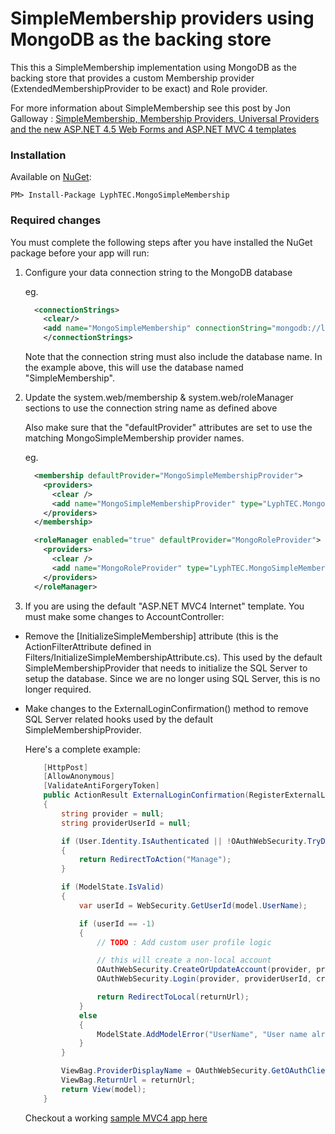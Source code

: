 # SimpleMembership providers using MongoDB as the backing store

This this a SimpleMembership implementation using MongoDB as the backing store that provides a custom Membership provider (ExtendedMembershipProvider to be exact) and Role provider.

For more information about SimpleMembership see this post by Jon Galloway : [SimpleMembership, Membership Providers, Universal Providers and the new ASP.NET 4.5 Web Forms and ASP.NET MVC 4 templates](http://weblogs.asp.net/jgalloway/archive/2012/08/29/simplemembership-membership-providers-universal-providers-and-the-new-asp-net-4-5-web-forms-and-asp-net-mvc-4-templates.aspx)

### Installation

Available on [NuGet](http://nuget.org/packages/LyphTEC.MongoSimpleMembership/):

```
PM> Install-Package LyphTEC.MongoSimpleMembership
```

### Required changes

You must complete the following steps after you have installed the NuGet package before your app will run:

1.  Configure your data connection string to the MongoDB database

    eg.

    ```xml
      <connectionStrings>
        <clear/>
        <add name="MongoSimpleMembership" connectionString="mongodb://localhost/SimpleMembership?safe=true"  />
        </connectionStrings>
    ```

    Note that the connection string must also include the database name. In the example above, this will use the database named "SimpleMembership".   

2.  Update the system.web/membership & system.web/roleManager sections to use the connection string name as defined above

    Also make sure that the "defaultProvider" attributes are set to use the matching MongoSimpleMembership provider names.

    eg.

    ```xml
      <membership defaultProvider="MongoSimpleMembershipProvider">
        <providers>
          <clear />
          <add name="MongoSimpleMembershipProvider" type="LyphTEC.MongoSimpleMembership.MongoSimpleMembershipProvider, LyphTEC.MongoSimpleMembership" connectionStringName="MongoSimpleMembership" />
        </providers>
      </membership>

      <roleManager enabled="true" defaultProvider="MongoRoleProvider">
        <providers>
          <clear />
          <add name="MongoRoleProvider" type="LyphTEC.MongoSimpleMembership.MongoRoleProvider, LyphTEC.MongoSimpleMembership" connectionStringName="MongoSimpleMembership" />
        </providers>
      </roleManager>
    ```
   
3. If you are using the default "ASP.NET MVC4 Internet" template. You must make some changes to AccountController:

*   Remove the [InitializeSimpleMembership] attribute (this is the ActionFilterAttribute defined in Filters/InitializeSimpleMembershipAttribute.cs).
    This used by the default SimpleMembershipProvider that needs to initialize the SQL Server to setup the database.
    Since we are no longer using SQL Server, this is no longer required.

*   Make changes to the ExternalLoginConfirmation() method to remove SQL Server related hooks used by the default SimpleMembershipProvider.

    Here's a complete example: 

    ```csharp
        [HttpPost]
        [AllowAnonymous]
        [ValidateAntiForgeryToken]
        public ActionResult ExternalLoginConfirmation(RegisterExternalLoginModel model, string returnUrl)
        {
            string provider = null;
            string providerUserId = null;

            if (User.Identity.IsAuthenticated || !OAuthWebSecurity.TryDeserializeProviderUserId(model.ExternalLoginData, out provider, out providerUserId))
            {
                return RedirectToAction("Manage");
            }

            if (ModelState.IsValid)
            {
                var userId = WebSecurity.GetUserId(model.UserName);

                if (userId == -1)
                {
                    // TODO : Add custom user profile logic

                    // this will create a non-local account
                    OAuthWebSecurity.CreateOrUpdateAccount(provider, providerUserId, model.UserName);
                    OAuthWebSecurity.Login(provider, providerUserId, createPersistentCookie: false);

                    return RedirectToLocal(returnUrl);
                }
                else
                {
                    ModelState.AddModelError("UserName", "User name already exists. Please enter a different user name.");
                }
            }

            ViewBag.ProviderDisplayName = OAuthWebSecurity.GetOAuthClientData(provider).DisplayName;
            ViewBag.ReturnUrl = returnUrl;
            return View(model);
        }
    ```

    Checkout a working [sample MVC4 app here](https://github.com/lyphtec/LyphTEC.MongoSimpleMembership/tree/master/src/LyphTEC.MongoSimpleMembership.Sample)   
